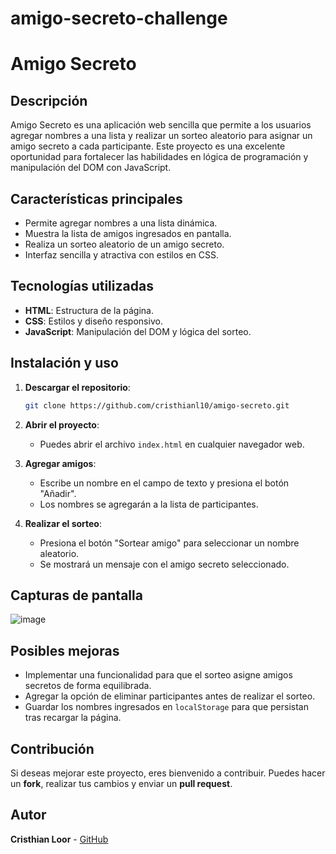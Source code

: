 # amigo-secreto-challenge
# Amigo Secreto

## Descripción
Amigo Secreto es una aplicación web sencilla que permite a los usuarios agregar nombres a una lista y realizar un sorteo aleatorio para asignar un amigo secreto a cada participante. Este proyecto es una excelente oportunidad para fortalecer las habilidades en lógica de programación y manipulación del DOM con JavaScript.

## Características principales
- Permite agregar nombres a una lista dinámica.
- Muestra la lista de amigos ingresados en pantalla.
- Realiza un sorteo aleatorio de un amigo secreto.
- Interfaz sencilla y atractiva con estilos en CSS.

## Tecnologías utilizadas
- **HTML**: Estructura de la página.
- **CSS**: Estilos y diseño responsivo.
- **JavaScript**: Manipulación del DOM y lógica del sorteo.

## Instalación y uso
1. **Descargar el repositorio**:
   ```sh
   git clone https://github.com/cristhianl10/amigo-secreto.git
   ```
2. **Abrir el proyecto**:
   - Puedes abrir el archivo `index.html` en cualquier navegador web.
   
3. **Agregar amigos**:
   - Escribe un nombre en el campo de texto y presiona el botón "Añadir".
   - Los nombres se agregarán a la lista de participantes.
   
4. **Realizar el sorteo**:
   - Presiona el botón "Sortear amigo" para seleccionar un nombre aleatorio.
   - Se mostrará un mensaje con el amigo secreto seleccionado.

## Capturas de pantalla
![image](https://github.com/user-attachments/assets/a7197939-50eb-43e4-8a4f-04b8bc53f239)

## Posibles mejoras
- Implementar una funcionalidad para que el sorteo asigne amigos secretos de forma equilibrada.
- Agregar la opción de eliminar participantes antes de realizar el sorteo.
- Guardar los nombres ingresados en `localStorage` para que persistan tras recargar la página.

## Contribución
Si deseas mejorar este proyecto, eres bienvenido a contribuir. Puedes hacer un **fork**, realizar tus cambios y enviar un **pull request**.

## Autor
**Cristhian Loor** - [GitHub](https://github.com/cristhianl10)

